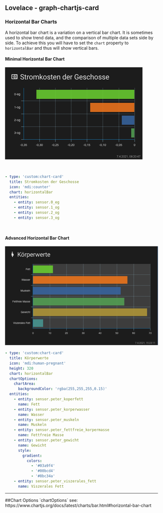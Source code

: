 ## Lovelace - graph-chartjs-card
### Horizontal Bar Charts

A horizontal bar chart is a variation on a vertical bar chart. It is sometimes used to show trend data, and the comparison of multiple data sets side by side. To achieve this you will have to set the `chart` property to `horizontalBar` and thus will show vertical bars.

#### Minimal Horizontal Bar Chart
![simpehorizontalBar1](img/simpehorizontalBar1.png)

<br>

```yaml
- type: 'custom:chart-card'
  title: Stromkosten der Geschosse
  icon: 'mdi:counter'
  chart: horizontalBar
  entities:
    - entity: sensor.0_eg
    - entity: sensor.1_og
    - entity: sensor.2_og
    - entity: sensor.3_og
```
<br>

#### Advanced Horizontal Bar Chart
![horizontalBar1](img/horizontalBar1.png)
<br>

```yaml
- type: 'custom:chart-card'
  title: Körperwerte
  icon: 'mdi:human-pregnant'
  height: 320
  chart: horizontalBar
  chartOptions:
    chartArea:
      backgroundColor: 'rgba(255,255,255,0.15)'
  entities:
    - entity: sensor.peter_koperfett
      name: Fett
    - entity: sensor.peter_korperwasser
      name: Wasser
    - entity: sensor.peter_muskeln
      name: Muskeln
    - entity: sensor.peter_fettfreie_korpermasse
      name: Fettfreie Masse
    - entity: sensor.peter_gewicht
      name: Gewicht
      style:
        gradient:
          colors:
            - '#03a9f4'
            - '#00bcd4'
            - '#8bc34a'
    - entity: sensor.peter_viszerales_fett
      name: Viszerales Fett
```

<hr>
##Chart Options `chartOptions`
see: https://www.chartjs.org/docs/latest/charts/bar.html#horizontal-bar-chart

